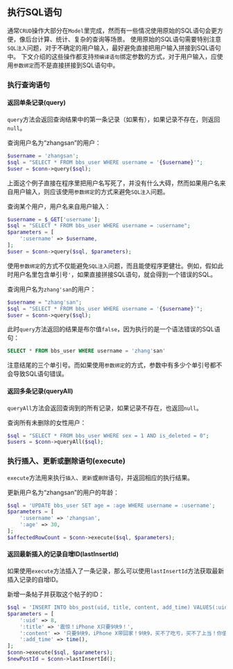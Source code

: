 ## 执行SQL语句

通常`CRUD`操作大部分在`Model`里完成，然而有一些情况使用原始的SQL语句会更方便，像后台计算、统计、复杂的查询等场景。
使用原始的SQL语句需要特别注意`SQL注入`问题，对于不确定的用户输入，最好避免直接把用户输入拼接到SQL语句中。
下文介绍的这些操作都支持`预编译语句`绑定参数的方式，对于用户输入，应使用`参数绑定`而不是直接拼接到SQL语句中。

### 执行查询语句

#### 返回单条记录(query)

`query`方法会返回查询结果中的第一条记录（如果有），如果记录不存在，则返回`null`。

查询用户名为“zhangsan”的用户：
```php
$username = 'zhangsan';
$sql = "SELECT * FROM bbs_user WHERE username = '{$username}'";
$user = $conn->query($sql);
```

上面这个例子直接在程序里把用户名写死了，并没有什么大碍，然而如果用户名来自用户输入，则应该使用`参数绑定`的方式来避免`SQL注入`问题。

查询某个用户，用户名来自用户输入：
```php
$username = $_GET['username'];
$sql = "SELECT * FROM bbs_user WHERE username = :username";
$parameters = [
    ':username' => $username,
];
$user = $conn->query($sql, $parameters);
```

使用`参数绑定`的方式不仅能避免`SQL注入`问题，而且能使程序更健壮。例如，假如此时用户名里包含单引号`'`，如果直接拼接SQL语句，就会得到一个错误的SQL。

查询用户名为`zhang'san`的用户：
```php
$username = "zhang'san";
$sql = "SELECT * FROM bbs_user WHERE username = '{$username}'";
$user = $conn->query($sql);
```

此时`query`方法返回的结果是布尔值`false`，因为执行的是一个语法错误的SQL语句：
```sql
SELECT * FROM bbs_user WHERE username = 'zhang'san'
```

注意结尾的三个单引号。而如果使用`参数绑定`的方式，参数中有多少个单引号都不会导致SQL语句错误。

#### 返回多条记录(queryAll)

`queryAll`方法会返回查询到的所有记录，如果记录不存在，也返回`null`。

查询所有未删除的女性用户：
```php
$sql = "SELECT * FROM bbs_user WHERE sex = 1 AND is_deleted = 0";
$users = $conn->queryAll($sql);
```

### 执行插入、更新或删除语句(execute)

`execute`方法用来执行`插入`、`更新`或`删除`语句，并返回相应的执行结果。

更新用户名为“zhangsan”的用户的年龄：
```php
$sql = 'UPDATE bbs_user SET age = :age WHERE username = :username';
$parameters = [
    ':username' => 'zhangsan',
    ':age' => 30,
];
$affectedRowCount = $conn->execute($sql, $parameters);
```

#### 返回最新插入的记录自增ID(lastInsertId)

如果使用`execute`方法插入了一条记录，那么可以使用`lastInsertId`方法获取最新插入记录的自增ID。

新增一条帖子并获取这个帖子的ID：
```php
$sql = 'INSERT INTO bbs_post(uid, title, content, add_time) VALUES(:uid, :title, :content, :add_time)';
$parameters = [
    ':uid' => 8,
    ':title' => '震惊！iPhone X只要9块9！',
    ':content' => '只要9块9，iPhone X带回家！9块9，买不了吃亏，买不了上当！你值的拥有！',
    ':add_time' => time(),
];
$conn->execute($sql, $parameters);
$newPostId = $conn->lastInsertId();
```